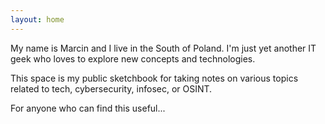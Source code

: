 ```yaml
---
layout: home
---
```

<!--# About-->
My name is Marcin and I live in the South of Poland. I'm just yet another IT geek who loves to explore new concepts and technologies. 

This space is my public sketchbook for taking notes on various topics related to tech, cybersecurity, infosec, or OSINT. 

For anyone who can find this useful...
